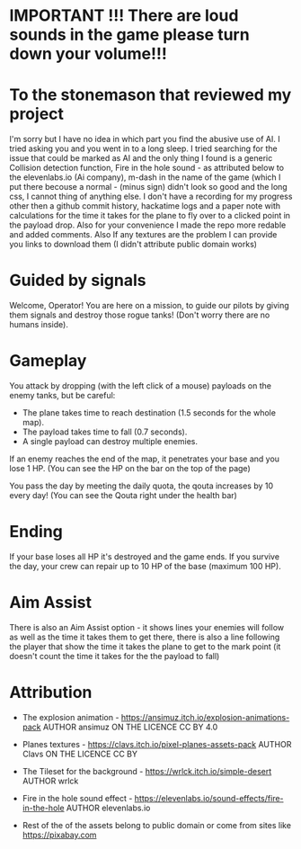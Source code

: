 # IMPORTANT !!! There are loud sounds in the game please turn down your volume!!!

# To the stonemason that reviewed my project
I'm sorry but I have no idea in which part you find the abusive use of AI. I tried asking you and you went in to a long sleep. I tried searching for the issue that could be marked as AI and the only thing I found is a generic Collision detection function, Fire in the hole sound - as attributed below to the elevenlabs.io (Ai company), m-dash in the name of the game (which I put there becouse a normal - (minus sign) didn't look so good and the long css, I cannot thing of anything else. I don't have a recording for my progress other then a github commit history, hackatime logs and a paper note with calculations for the 
time it takes for the plane to fly over to a clicked point in the payload drop. Also for your convenience I made the repo more redable and added comments. Also If any textures are the problem I can provide you links to download them (I didn't attribute public domain works)

# Guided by signals
Welcome, Operator! You are here on a mission, to guide our pilots by giving them signals and destroy those rogue tanks! (Don't worry there are no humans inside).

# Gameplay
You attack by dropping (with the left click of a mouse) payloads on the enemy tanks, but be careful:
- The plane takes time to reach destination (1.5 seconds for the whole map).
- The payload takes time to fall (0.7 seconds).
- A single payload can destroy multiple enemies.

If an enemy reaches the end of the map, it penetrates your base and you lose 1 HP.
(You can see the HP on the bar on the top of the page)

You pass the day by meeting the daily quota, the qouta increases by 10 every day!
(You can see the Qouta right under the health bar)

# Ending
If your base loses all HP it's destroyed and the game ends.
If you survive the day, your crew can repair up to 10 HP of the base (maximum 100 HP).

# Aim Assist
There is also an Aim Assist option - it shows lines your enemies will follow as well as the time it takes them to get there, there is also a line following the player that show the time it takes the plane to get to the mark point (it doesn't count the time it takes for the the payload to fall)

# Attribution
- The explosion animation - https://ansimuz.itch.io/explosion-animations-pack AUTHOR ansimuz ON THE LICENCE CC BY 4.0
- Planes textures - https://clavs.itch.io/pixel-planes-assets-pack AUTHOR Clavs ON THE LICENCE CC BY
- The Tileset for the background - https://wrlck.itch.io/simple-desert AUTHOR wrlck
- Fire in the hole sound effect - https://elevenlabs.io/sound-effects/fire-in-the-hole AUTHOR elevenlabs.io

- Rest of the of the assets belong to public domain or come from sites like https://pixabay.com







